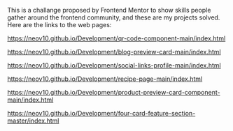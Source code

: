 This is a challange proposed by Frontend Mentor to show skills people gather around the frontend community, and these are my projects solved.
Here are the links to the web pages: 

https://neov10.github.io/Development/qr-code-component-main/index.html

https://neov10.github.io/Development/blog-preview-card-main/index.html

https://neov10.github.io/Development/social-links-profile-main/index.html

https://neov10.github.io/Development/recipe-page-main/index.html

https://neov10.github.io/Development/product-preview-card-component-main/index.html

https://neov10.github.io/Development/four-card-feature-section-master/index.html
